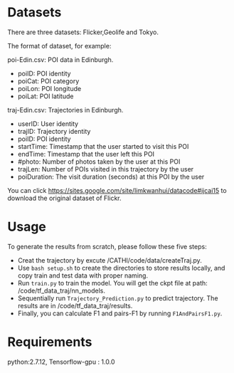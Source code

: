 # Datasets

There are three datasets: Flicker,Geolife and Tokyo.

The format of dataset, for example:

poi-Edin.csv: POI data in Edinburgh.
* poiID: POI identity
* poiCat: POI category
* poiLon: POI longitude
* poiLat: POI latitude

traj-Edin.csv: Trajectories in Edinburgh.
* userID: User identity
* trajID: Trajectory identity
* poiID: POI identity
* startTime: Timestamp that the user started to visit this POI
* endTime: Timestamp that the user left this POI
* #photo: Number of photos taken by the user at this POI
* trajLen: Number of POIs visited in this trajectory by the user
* poiDuration: The visit duration (seconds) at this POI by the user

You can click https://sites.google.com/site/limkwanhui/datacode#ijcai15 to download the original dataset of Flickr.

# Usage
To generate the results from scratch, please follow these five steps:

* Creat the trajectory by excute /CATHI/code/data/createTraj.py.
* Use `bash setup.sh` to create the directories to store results locally, and copy train and test data with proper naming.
* Run `train.py` to train the model. You will get the ckpt file at path: /code/tf_data_traj/nn_models.
* Sequentially run `Trajectory_Prediction.py` to predict trajectory. The results are in /code/tf_data_traj/results.
* Finally, you can calculate F1 and pairs-F1 by running `F1AndPairsF1.py`.

# Requirements

python:2.7.12, Tensorflow-gpu : 1.0.0